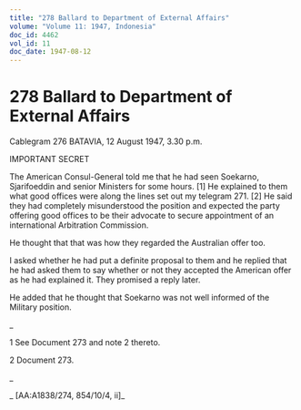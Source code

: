 ```yaml
---
title: "278 Ballard to Department of External Affairs"
volume: "Volume 11: 1947, Indonesia"
doc_id: 4462
vol_id: 11
doc_date: 1947-08-12
---
```


# 278 Ballard to Department of External Affairs

Cablegram 276 BATAVIA, 12 August 1947, 3.30 p.m.

IMPORTANT SECRET

The American Consul-General told me that he had seen Soekarno, Sjarifoeddin and senior Ministers for some hours. [1] He explained to them what good offices were along the lines set out my telegram 271. [2] He said they had completely misunderstood the position and expected the party offering good offices to be their advocate to secure appointment of an international Arbitration Commission.

He thought that that was how they regarded the Australian offer too.

I asked whether he had put a definite proposal to them and he replied that he had asked them to say whether or not they accepted the American offer as he had explained it. They promised a reply later.

He added that he thought that Soekarno was not well informed of the Military position.

_

1 See Document 273 and note 2 thereto.

2 Document 273.

_

_ [AA:A1838/274, 854/10/4, ii]_
